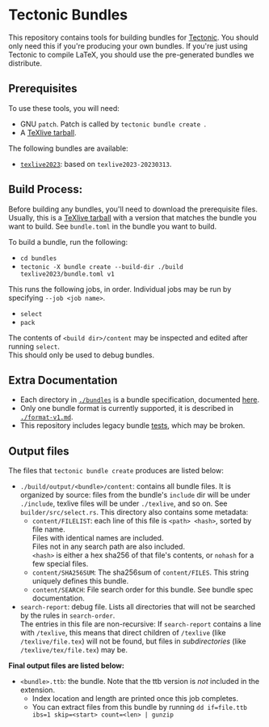 # Tectonic Bundles

This repository contains tools for building bundles for [Tectonic](https://tectonic-typesetting.github.io).
You should only need this if you're producing your own bundles. If you're just using Tectonic to compile LaTeX,
you should use the pre-generated bundles we distribute.


## Prerequisites
To use these tools, you will need:
- GNU `patch`. Patch is called by `tectonic bundle create `.
- A [TeXlive tarball](https://tug.org/texlive/acquire-tar.html).

The following bundles are available:
 - [`texlive2023`](./bundles/texlive2023): based on `texlive2023-20230313`.


## Build Process:
Before building any bundles, you'll need to download the prerequisite files.
Usually, this is a [TeXlive tarball](https://tug.org/texlive/acquire-tar.html) with a version that matches the bundle you want to build.
See `bundle.toml` in the bundle you want to build.


To build a bundle, run the following:
 - `cd bundles`
 - `tectonic -X bundle create --build-dir ./build texlive2023/bundle.toml v1`

This runs the following jobs, in order. Individual jobs may be run by specifying `--job <job name>`.
 - `select`
 - `pack`

The contents of `<build dir>/content` may be inspected and edited after running `select`. \
This should only be used to debug bundles.


## Extra Documentation
 - Each directory in [`./bundles`](./bundles/) is a bundle specification, documented [here](./bundles/README.md).
 - Only one bundle format is currently supported, it is described in [`./format-v1.md`](./format-v1.md).
 - This repository includes legacy bundle [tests](./tests/README.md), which may be broken.


## Output files

The files that `tectonic bundle create` produces are listed below:
 - `./build/output/<bundle>/content`: contains all bundle files. It is organized by source: files from the bundle's `include` dir will be under `./include`, texlive files will be under `./texlive`, and so on. See `builder/src/select.rs`.
 This directory also contains some metadata:
   - `content/FILELIST`: each line of this file is `<path> <hash>`, sorted by file name.\
   Files with identical names are included.\
   Files not in any search path are also included.\
   `<hash>` is either a hex sha256 of that file's contents, or `nohash` for a few special files.
   - `content/SHA256SUM`: The sha256sum of `content/FILES`. This string uniquely defines this bundle.
   - `content/SEARCH`: File search order for this bundle. See bundle spec documentation.
 - `search-report`: debug file. Lists all directories that will not be searched by the rules in `search-order`.\
  The entries in this file are non-recursive: If `search-report` contains a line with `/texlive`, this means that direct children of `/texlive` (like `/texlive/file.tex`) will not be found, but files in *subdirectories* (like `/texlive/tex/file.tex`) may be.

**Final output files are listed below:**
 - `<bundle>.ttb`: the bundle. Note that the ttb version is *not* included in the extension.
   - Index location and length are printed once this job completes.
   - You can extract files from this bundle by running `dd if=file.ttb ibs=1 skip=<start> count=<len> | gunzip`